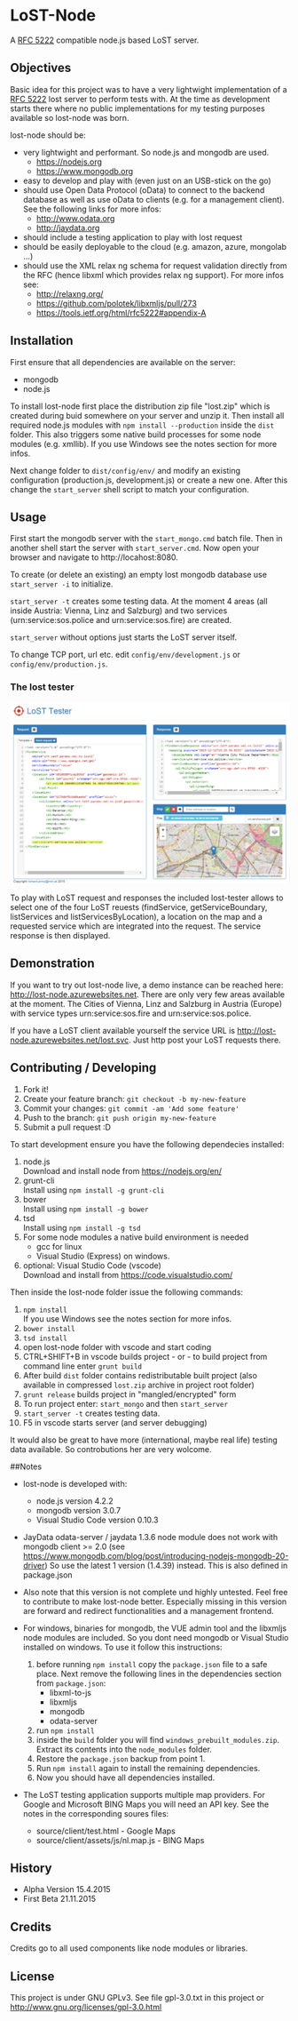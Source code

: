 # LoST-Node
A [RFC 5222](https://tools.ietf.org/html/rfc5222) compatible node.js based LoST server.


## Objectives
Basic idea for this project was to have a very lightwight
implementation of a [RFC 5222](https://tools.ietf.org/html/rfc5222) lost server to perform tests with.
At the time as development starts there where no public 
implementations for my testing purposes available so lost-node
was born.

lost-node should be:
* very lightwight and performant. So node.js and mongodb are
  used.
  * https://nodejs.org
  * https://www.mongodb.org
* easy to develop and play with (even just on an USB-stick
  on the go)
* should use Open Data Protocol (oData) to connect to the
  backend database as well as use oData to clients (e.g.
  for a management client). See the following links for
  more infos:
  * http://www.odata.org
  * http://jaydata.org
* should include a testing application to play with lost
  request
* should be easily deployable to the cloud (e.g. amazon,
  azure, mongolab ...)
* should use the XML relax ng schema for request validation
  directly from the RFC (hence libxml which provides relax
  ng support). For more infos see:
  * http://relaxng.org/
  * https://github.com/polotek/libxmljs/pull/273
  * https://tools.ietf.org/html/rfc5222#appendix-A


## Installation
First ensure that all dependencies are available on the
server: 
* mongodb
* node.js

To install lost-node first place the distribution zip file
"lost.zip" which is created during buid somewhere on your 
server and unzip it. Then install all required node.js 
modules with `npm install --production` inside the `dist` 
folder. This also triggers some native build 
processes for some node modules (e.g. xmllib).
If you use Windows see the notes section for more infos.
 
Next change folder to `dist/config/env/` and modify an existing
configuration (production.js, development.js) or create a 
new one. After this change the `start_server` shell script
to match your configuration.


## Usage
First start the mongodb server with the
`start_mongo.cmd` batch file. Then in another shell start
the server with `start_server.cmd`. Now open your browser
and navigate to http://locahost:8080.

To create (or delete an existing) an empty lost mongodb database
use `start_server -i` to initialize.

`start_server -t` creates some testing data. At the moment 4
areas (all inside Austria: Vienna, Linz and Salzburg) and two 
services (urn:service:sos.police and urn:service:sos.fire)
are created.

`start_server` without options just starts the LoST server itself.

To change TCP port, url etc. edit `config/env/development.js` or
`config/env/production.js`.


### The lost tester
![Alt text](infos/LostTesterScreenshot.png)

To play with LoST request and responses the included lost-tester
allows to select one of the four LoST reuests (findService, 
getServiceBoundary, listServices and listServicesByLocation),
a location on the map and a requested service which are 
integrated into the request. The service response is then
displayed.


## Demonstration
If you want to try out lost-node live, a demo instance can be reached
here: http://lost-node.azurewebsites.net. There are only very few
areas available at the moment. The Cities of Vienna, Linz and Salzburg 
in Austria (Europe) with service types urn:service:sos.fire and 
urn:service:sos.police.

If you have a LoST client available yourself the service URL is
http://lost-node.azurewebsites.net/lost.svc. Just http post your
LoST requests there.


## Contributing / Developing
1. Fork it!
2. Create your feature branch: `git checkout -b my-new-feature`
3. Commit your changes: `git commit -am 'Add some feature'`
4. Push to the branch: `git push origin my-new-feature`
5. Submit a pull request :D

To start development ensure you have the following dependecies
installed:

1. node.js<br>
   Download and install node from https://nodejs.org/en/ 
2. grunt-cli<br>
   Install using `npm install -g grunt-cli`
3. bower<br>
   Install using `npm install -g bower`
4. tsd<br>
   Install using `npm install -g tsd`
5. For some node modules a native build environment is needed
   * gcc for linux
   * Visual Studio (Express) on windows.  
6. optional: Visual Studio Code (vscode)<br>
   Download and install from https://code.visualstudio.com/ 

Then inside the lost-node folder issue the following commands:

1. `npm install`<br>
   If you use Windows see the notes section for more infos.
2. `bower install`
3. `tsd install`
4. open lost-node folder with vscode and start coding
5. CTRL+SHIFT+B in vscode builds project - or -
   to build project from command line enter `grunt build`
6. After build `dist` folder contains redistributable built
   project (also available in compressed `lost.zip` archive in
   project root folder)
7. `grunt release` builds project in "mangled/encrypted" form
8. To run project enter:
   `start_mongo` and then `start_server`
9. `start_server -t` creates testing data.
10. F5 in vscode starts server (and server debugging)

It would also be great to have more (international, maybe
real life) testing data available. So controbutions her are
very wolcome.


##Notes
* lost-node is developed with:
  * node.js version 4.2.2
  * mongodb version 3.0.7
  * Visual Studio Code version 0.10.3
 
* JayData odata-server / jaydata 1.3.6 node module does not work with 
mongodb client >= 2.0
(see https://www.mongodb.com/blog/post/introducing-nodejs-mongodb-20-driver)
So use the latest 1 version (1.4.39) instead. This is also defined in
package.json

* Also note that this version is not complete und highly untested.
Feel free to contribute to make lost-node better. Especially missing
in this version are forward and redirect functionalities and a
management frontend.

* For windows, binaries for mongodb, the VUE admin tool and
  the libxmljs node modules are included. So you dont need 
  mongodb or Visual Studio installed on windows. To use it
  follow this instructions:
  1. before running `npm install` copy the `package.json` file
     to a safe place. Next remove the following lines
     in the dependencies section from `package.json`:
     * libxml-to-js
     * libxmljs
     * mongodb
     * odata-server
  2. run `npm install`
  3. inside the `build` folder you will find `windows_prebuilt_modules.zip`.
      Extract its contents into the `node_modules` folder.
  4. Restore the `package.json` backup from point 1.
  5. Run `npm install` again to install the remaining dependencies.
  6. Now you should have all dependencies installed.  

* The LoST testing application supports multiple map providers. For Google and
Microsoft BING Maps you will need an API key. See the notes in the corresponding
soures files:
  * source/client/test.html - Google Maps
  * source/client/assets/js/nl.map.js - BING Maps

## History
* Alpha Version 15.4.2015
* First Beta 21.11.2015


## Credits
Credits go to all used components like node modules or libraries.


## License
This project is under GNU GPLv3.
See file gpl-3.0.txt in this project or http://www.gnu.org/licenses/gpl-3.0.html

